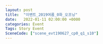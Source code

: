 ```yaml
---
layout: post
title:  "이벤트_2019여름_0화_오프닝"
date:   2022-01-11 02:00:00 +0000
categories: Event
Tags: Story Event
SceneCode: ["scene_evt190627_cp0_q1_s10"]
---
```

